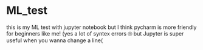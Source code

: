 # ML_test
this is my ML test with jupyter notebook
but I think pycharm is more friendly for beginners like me! (yes a lot of syntex errors 🙄
but Jupyter is super useful when you wanna change a line(
